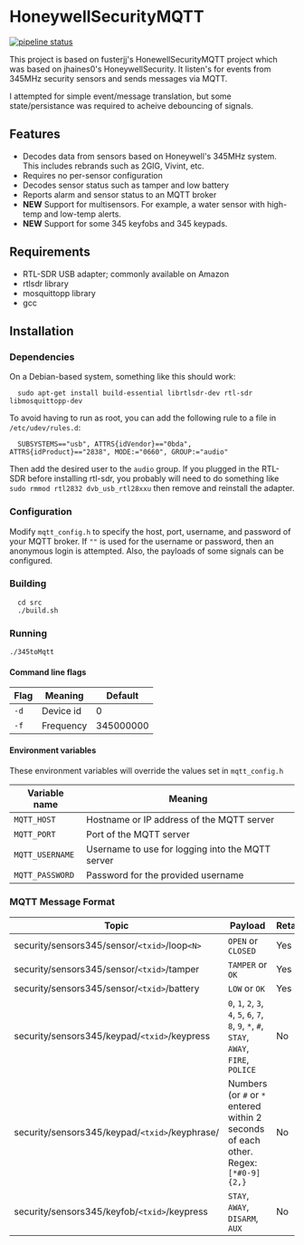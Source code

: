 # HoneywellSecurityMQTT

[![pipeline status](https://gitlab.com/vondruska/345securitymqtt/badges/master/pipeline.svg)](https://gitlab.com/vondruska/345securitymqtt/commits/master)

This project is based on fusterjj's HonewellSecurityMQTT project which was based on jhaines0's HoneywellSecurity.  It listen's for events from 345MHz security sensors and sends messages via MQTT.  

I attempted for simple event/message translation, but some state/persistance was required to acheive debouncing of signals.


## Features
 - Decodes data from sensors based on Honeywell's 345MHz system.  This includes rebrands such as 2GIG, Vivint, etc.
 - Requires no per-sensor configuration
 - Decodes sensor status such as tamper and low battery
 - Reports alarm and sensor status to an MQTT broker
 - **NEW** Support for multisensors.  For example, a water sensor with high-temp and low-temp alerts.
 - **NEW** Support for some 345 keyfobs and 345 keypads.

## Requirements
 - RTL-SDR USB adapter; commonly available on Amazon
 - rtlsdr library
 - mosquittopp library
 - gcc

## Installation
### Dependencies
On a Debian-based system, something like this should work:
```
  sudo apt-get install build-essential librtlsdr-dev rtl-sdr libmosquittopp-dev
```

To avoid having to run as root, you can add the following rule to a file in `/etc/udev/rules.d`:
```
  SUBSYSTEMS=="usb", ATTRS{idVendor}=="0bda", ATTRS{idProduct}=="2838", MODE:="0660", GROUP:="audio"
```

Then add the desired user to the `audio` group.
If you plugged in the RTL-SDR before installing rtl-sdr, you probably will need to do something like `sudo rmmod rtl2832 dvb_usb_rtl28xxu` then remove and reinstall the adapter.

### Configuration
Modify `mqtt_config.h` to specify the host, port, username, and password of your MQTT broker.  If `""` is used for the username or password, then an anonymous login is attempted.  Also, the payloads of some signals can be configured.

### Building
```
  cd src
  ./build.sh
```

### Running
  `./345toMqtt`

#### Command line flags
| Flag          | Meaning   | Default    |
|---------------|-----------|------------|
| `-d` <int>    | Device id | 0          |
| `-f` <int>    | Frequency | 345000000  |

#### Environment variables

These environment variables will override the values set in `mqtt_config.h`

| Variable name   | Meaning                                          |
|-----------------|--------------------------------------------------|
| `MQTT_HOST`     | Hostname or IP address of the MQTT server        |
| `MQTT_PORT`     | Port of the MQTT server                          |
| `MQTT_USERNAME` | Username to use for logging into the MQTT server |
| `MQTT_PASSWORD` | Password for the provided username               |

### MQTT Message Format

| Topic                                               | Payload                 | Retain |
|-----------------------------------------------------|-------------------------|--------|
| security/sensors345/sensor/`<txid>`/loop`<N>`       | `OPEN` or `CLOSED`      | Yes    |
| security/sensors345/sensor/`<txid>`/tamper          | `TAMPER` or `OK`        | Yes    |
| security/sensors345/sensor/`<txid>`/battery         | `LOW` or `OK`           | Yes    |
| security/sensors345/keypad/`<txid>`/keypress        | `0`, `1`, `2`, `3`, `4`, `5`, `6`, `7`, `8`, `9`, `*`, `#`, `STAY`, `AWAY`, `FIRE`, `POLICE` | No |
| security/sensors345/keypad/`<txid>`/keyphrase/<LEN> | Numbers (or `#` or `*` entered within 2 seconds of each other.  Regex: `[*#0-9]{2,}` | No |
| security/sensors345/keyfob/`<txid>`/keypress        | `STAY`, `AWAY`, `DISARM`, `AUX` | No |

